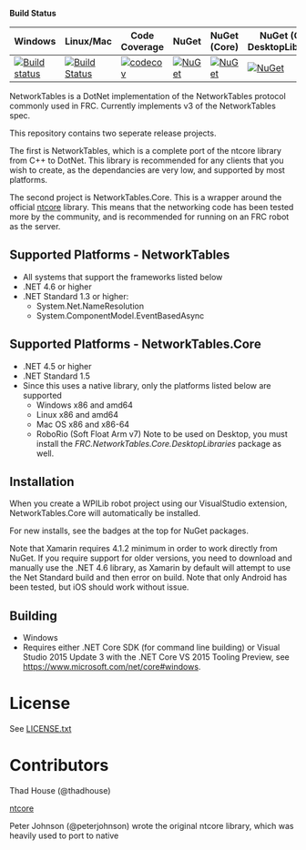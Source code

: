 **Build Status**

| Windows                 |  Linux/Mac              | Code Coverage         | NuGet                 | NuGet (Core)          |  NuGet (Core DesktopLibraries) |
| ------------------------|-------------------------|-----------------------|-----------------------|-----------------------|--------------------------------|
| [![Build status][1]][2] | [![Build Status][3]][4] | [![codecov][5]][6]    | [![NuGet][7]][8]      | [![NuGet][9]][10]     | [![NuGet][11]][12]             |

[1]: https://ci.appveyor.com/api/projects/status/35aclclri0mf4juk/branch/master?svg=true
[2]: https://ci.appveyor.com/project/robotdotnet/networktables/branch/master
[3]: https://travis-ci.org/robotdotnet/NetworkTables.svg?branch=master
[4]: https://travis-ci.org/robotdotnet/NetworkTables
[5]: https://codecov.io/gh/robotdotnet/NetworkTables/branch/master/graph/badge.svg
[6]: https://codecov.io/gh/robotdotnet/NetworkTables
[7]: https://img.shields.io/nuget/vpre/FRC.NetworkTables.svg
[8]: https://www.nuget.org/packages/FRC.NetworkTables
[9]: https://img.shields.io/nuget/vpre/FRC.NetworkTables.Core.svg
[10]: https://www.nuget.org/packages/FRC.NetworkTables.Core
[11]: https://img.shields.io/nuget/vpre/FRC.NetworkTables.Core.DesktopLibraries.svg
[12]: https://www.nuget.org/packages/FRC.NetworkTables.Core.DesktopLibraries

NetworkTables is a DotNet implementation of the NetworkTables protocol commonly used in FRC. Currently implements v3 of the NetworkTables spec.

This repository contains two seperate release projects. 

The first is NetworkTables, which is a complete port of the ntcore library from C++ to DotNet. This library is recommended for any clients that you wish to create, as the dependancies are very low, and supported by most platforms.

The second project is NetworkTables.Core. This is a wrapper around the official [ntcore](https://github.com/wpilibsuite/ntcore) library. This means that the networking code has been tested more by the community, and is recommended for running on an FRC robot as the server. 



Supported Platforms - NetworkTables
-----------------------------------
* All systems that support the frameworks listed below
* .NET 4.6 or higher
* .NET Standard 1.3 or higher:
  * System.Net.NameResolution
  * System.ComponentModel.EventBasedAsync

Supported Platforms - NetworkTables.Core
----------------------------------------
* .NET 4.5 or higher
* .NET Standard 1.5
* Since this uses a native library, only the platforms listed below are supported
  * Windows x86 and amd64
  * Linux x86 and amd64
  * Mac OS x86 and x86-64
  * RoboRio (Soft Float Arm v7)
  Note to be used on Desktop, you must install the *FRC.NetworkTables.Core.DesktopLibraries* package as well.

Installation
------------
When you create a WPILib robot project using our VisualStudio extension, NetworkTables.Core will automatically be installed.

For new installs, see the badges at the top for NuGet packages.

Note that Xamarin requires 4.1.2 minimum in order to work directly from NuGet. If you require support for older versions, 
you need to download and manually use the .NET 4.6 library, as Xamarin by default will attempt to use the Net Standard build and then error on build. 
Note that only Android has been tested, but iOS should work without issue.

Building
--------
* Windows
 * Requires either .NET Core SDK (for command line building) or Visual Studio 2015 Update 3 with the .NET Core VS 2015 Tooling Preview, see https://www.microsoft.com/net/core#windows.


License
=======
See [LICENSE.txt](LICENSE.txt)


Contributors
============

Thad House (@thadhouse)

[ntcore](https://github.com/wpilibsuite/ntcore)

Peter Johnson (@peterjohnson) wrote the original ntcore library, which was heavily used to port to native
